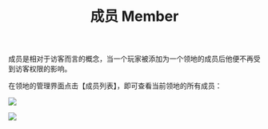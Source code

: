 ﻿---
title: 成员 Member
createTime: 2025/03/14 09:30:27
permalink: /doc/player/member/
---

成员是相对于访客而言的概念，当一个玩家被添加为一个领地的成员后他便不再受到访客权限的影响。

在领地的管理界面点击【成员列表】，即可查看当前领地的所有成员：

![](/player/member/1.png)

![](/player/member/2.png)

